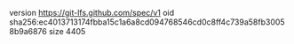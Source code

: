 version https://git-lfs.github.com/spec/v1
oid sha256:ec4013713174fbba15c1a6a8cd094768546cd0c8ff4c739a58fb30058b9a6876
size 4405
